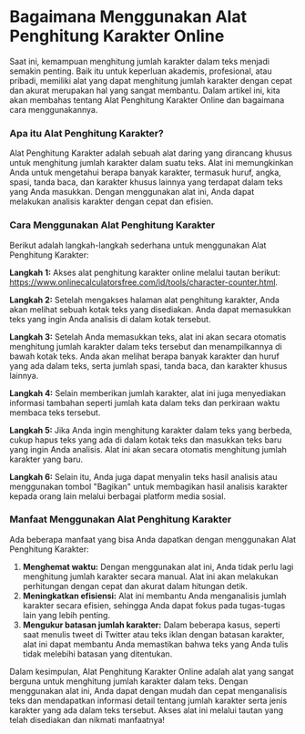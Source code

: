 Bagaimana Menggunakan Alat Penghitung Karakter Online
=====================================================

Saat ini, kemampuan menghitung jumlah karakter dalam teks menjadi semakin penting. Baik itu untuk keperluan akademis, profesional, atau pribadi, memiliki alat yang dapat menghitung jumlah karakter dengan cepat dan akurat merupakan hal yang sangat membantu. Dalam artikel ini, kita akan membahas tentang Alat Penghitung Karakter Online dan bagaimana cara menggunakannya.

### Apa itu Alat Penghitung Karakter?

Alat Penghitung Karakter adalah sebuah alat daring yang dirancang khusus untuk menghitung jumlah karakter dalam suatu teks. Alat ini memungkinkan Anda untuk mengetahui berapa banyak karakter, termasuk huruf, angka, spasi, tanda baca, dan karakter khusus lainnya yang terdapat dalam teks yang Anda masukkan. Dengan menggunakan alat ini, Anda dapat melakukan analisis karakter dengan cepat dan efisien.

### Cara Menggunakan Alat Penghitung Karakter

Berikut adalah langkah-langkah sederhana untuk menggunakan Alat Penghitung Karakter:

**Langkah 1:** Akses alat penghitung karakter online melalui tautan berikut: <https://www.onlinecalculatorsfree.com/id/tools/character-counter.html>.

**Langkah 2:** Setelah mengakses halaman alat penghitung karakter, Anda akan melihat sebuah kotak teks yang disediakan. Anda dapat memasukkan teks yang ingin Anda analisis di dalam kotak tersebut.

**Langkah 3:** Setelah Anda memasukkan teks, alat ini akan secara otomatis menghitung jumlah karakter dalam teks tersebut dan menampilkannya di bawah kotak teks. Anda akan melihat berapa banyak karakter dan huruf yang ada dalam teks, serta jumlah spasi, tanda baca, dan karakter khusus lainnya.

**Langkah 4:** Selain memberikan jumlah karakter, alat ini juga menyediakan informasi tambahan seperti jumlah kata dalam teks dan perkiraan waktu membaca teks tersebut.

**Langkah 5:** Jika Anda ingin menghitung karakter dalam teks yang berbeda, cukup hapus teks yang ada di dalam kotak teks dan masukkan teks baru yang ingin Anda analisis. Alat ini akan secara otomatis menghitung jumlah karakter yang baru.

**Langkah 6:** Selain itu, Anda juga dapat menyalin teks hasil analisis atau menggunakan tombol "Bagikan" untuk membagikan hasil analisis karakter kepada orang lain melalui berbagai platform media sosial.

### Manfaat Menggunakan Alat Penghitung Karakter

Ada beberapa manfaat yang bisa Anda dapatkan dengan menggunakan Alat Penghitung Karakter:

1. **Menghemat waktu:** Dengan menggunakan alat ini, Anda tidak perlu lagi menghitung jumlah karakter secara manual. Alat ini akan melakukan perhitungan dengan cepat dan akurat dalam hitungan detik.
2. **Meningkatkan efisiensi:** Alat ini membantu Anda menganalisis jumlah karakter secara efisien, sehingga Anda dapat fokus pada tugas-tugas lain yang lebih penting.
3. **Mengukur batasan jumlah karakter:** Dalam beberapa kasus, seperti saat menulis tweet di Twitter atau teks iklan dengan batasan karakter, alat ini dapat membantu Anda memastikan bahwa teks yang Anda tulis tidak melebihi batasan yang ditentukan.

Dalam kesimpulan, Alat Penghitung Karakter Online adalah alat yang sangat berguna untuk menghitung jumlah karakter dalam teks. Dengan menggunakan alat ini, Anda dapat dengan mudah dan cepat menganalisis teks dan mendapatkan informasi detail tentang jumlah karakter serta jenis karakter yang ada dalam teks tersebut. Akses alat ini melalui tautan yang telah disediakan dan nikmati manfaatnya!